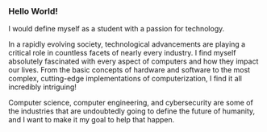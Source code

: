 ### Hello World!

I would define myself as a student with a passion for technology.

In a rapidly evolving society, technological advancements are playing a critical role in countless facets of nearly every industry. I find myself absolutely fascinated with every aspect of computers and how they impact our lives. From the basic concepts of hardware and software to the most complex, cutting-edge implementations of computerization, I find it all incredibly intriguing!

Computer science, computer engineering, and cybersecurity are some of the industries that are undoubtedly going to define the future of humanity, and I want to make it my goal to help that happen.
